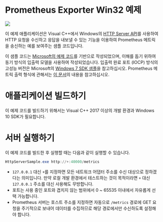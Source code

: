 # Prometheus Exporter Win32 예제

![](https://github.com/devsisters/prometheus-exporter-win32-sample/workflows/Prometheus%20Exporter%20Win32%20Release%20Pipeline/badge.svg)

이 예제 애플리케이션은 Visual C++에서 Windows의 [HTTP Server API](https://docs.microsoft.com/en-us/windows/win32/http/http-server-sample-application)를 사용하여 HTTP 요청을 수신하고 응답을 내보낼 수 있는 기능을 이용하여 Prometheus 메트릭을 송신하는 예를 보여주는 샘플 코드입니다.

이 샘플 코드는 [Microsoft의 예제 코드](https://docs.microsoft.com/en-us/windows/win32/http/http-server-sample-application)를 기반으로 작성되었으며, 이해를 돕기 위하여 동기 방식의 입출력 모델을 사용하여 작성되었습니다. 입출력 완료 포트 (IOCP) 방식의 고성능 버전은 Microsoft의 [Windows 7 SDK 샘플](https://github.com/microsoft/Windows-classic-samples/tree/master/Samples/Win7Samples/netds/http/AsyncServer)을 참고하십시오.
Prometheus 메트릭 출력 형식에 관해서는 [이 문서](https://prometheus.io/docs/instrumenting/exposition_formats/)의 내용을 참고하십시오.

# 애플리케이션 빌드하기

이 예제 코드를 빌드하기 위해서는 Visual C++ 2017 이상의 개발 환경과 Windows 10 SDK가 필요합니다.

# 서버 실행하기

이 예제 코드를 빌드한 후 실행할 때는 다음과 같이 실행할 수 있습니다.

```powershell
HttpServerSample.exe http://+:40000/metrics
```

- `127.0.0.1` 대신 `+`를 지정하면 모든 네트워크 어댑터 주소를 수신 대상으로 정하겠다는 의미입니다. 만약 로컬 개발 환경에서 테스트하는 것이 목적이라면 `+` 대신 `127.0.0.1` 주소를 대신 사용해도 무방합니다.
- 포트는 사용 중인 포트와 겹치지 않는 범위에서 0 ~ 65535 이내에서 자유롭게 선택 가능합니다.
- Prometheus 서버는 호스트 주소를 지정하면 자동으로 `/metrics` 경로에 GET 요청을 주기적으로 보내어 데이터를 수집하므로 해당 경로에서만 수신하도록 설정해야 합니다.
